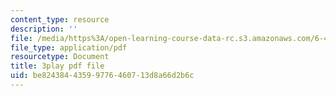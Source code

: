 ```yaml
---
content_type: resource
description: ''
file: /media/https%3A/open-learning-course-data-rc.s3.amazonaws.com/6-450-principles-of-digital-communications-i-fall-2006/be82438443599776460713d8a66d2b6c_2DbwtCePzWg.pdf
file_type: application/pdf
resourcetype: Document
title: 3play pdf file
uid: be824384-4359-9776-4607-13d8a66d2b6c
---
```

